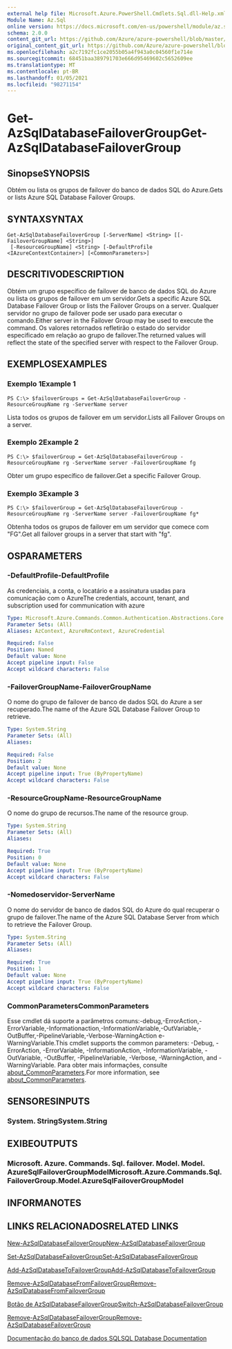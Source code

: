 ```yaml
---
external help file: Microsoft.Azure.PowerShell.Cmdlets.Sql.dll-Help.xml
Module Name: Az.Sql
online version: https://docs.microsoft.com/en-us/powershell/module/az.sql/get-azsqldatabasefailovergroup
schema: 2.0.0
content_git_url: https://github.com/Azure/azure-powershell/blob/master/src/Sql/Sql/help/Get-AzSqlDatabaseFailoverGroup.md
original_content_git_url: https://github.com/Azure/azure-powershell/blob/master/src/Sql/Sql/help/Get-AzSqlDatabaseFailoverGroup.md
ms.openlocfilehash: a2c7192fc1ce2055b05a4f943a0c04560f1e714e
ms.sourcegitcommit: 68451baa389791703e666d95469602c5652609ee
ms.translationtype: MT
ms.contentlocale: pt-BR
ms.lasthandoff: 01/05/2021
ms.locfileid: "98271154"
---
```

# <span data-ttu-id="4ef9c-101">Get-AzSqlDatabaseFailoverGroup</span><span class="sxs-lookup"><span data-stu-id="4ef9c-101">Get-AzSqlDatabaseFailoverGroup</span></span>

## <span data-ttu-id="4ef9c-102">Sinopse</span><span class="sxs-lookup"><span data-stu-id="4ef9c-102">SYNOPSIS</span></span>
<span data-ttu-id="4ef9c-103">Obtém ou lista os grupos de failover do banco de dados SQL do Azure.</span><span class="sxs-lookup"><span data-stu-id="4ef9c-103">Gets or lists Azure SQL Database Failover Groups.</span></span>

## <span data-ttu-id="4ef9c-104">SYNTAX</span><span class="sxs-lookup"><span data-stu-id="4ef9c-104">SYNTAX</span></span>

```
Get-AzSqlDatabaseFailoverGroup [-ServerName] <String> [[-FailoverGroupName] <String>]
 [-ResourceGroupName] <String> [-DefaultProfile <IAzureContextContainer>] [<CommonParameters>]
```

## <span data-ttu-id="4ef9c-105">DESCRITIVO</span><span class="sxs-lookup"><span data-stu-id="4ef9c-105">DESCRIPTION</span></span>
<span data-ttu-id="4ef9c-106">Obtém um grupo específico de failover de banco de dados SQL do Azure ou lista os grupos de failover em um servidor.</span><span class="sxs-lookup"><span data-stu-id="4ef9c-106">Gets a specific Azure SQL Database Failover Group or lists the Failover Groups on a server.</span></span>
<span data-ttu-id="4ef9c-107">Qualquer servidor no grupo de failover pode ser usado para executar o comando.</span><span class="sxs-lookup"><span data-stu-id="4ef9c-107">Either server in the Failover Group may be used to execute the command.</span></span> <span data-ttu-id="4ef9c-108">Os valores retornados refletirão o estado do servidor especificado em relação ao grupo de failover.</span><span class="sxs-lookup"><span data-stu-id="4ef9c-108">The returned values will reflect the state of the specified server with respect to the Failover Group.</span></span>

## <span data-ttu-id="4ef9c-109">EXEMPLOS</span><span class="sxs-lookup"><span data-stu-id="4ef9c-109">EXAMPLES</span></span>

### <span data-ttu-id="4ef9c-110">Exemplo 1</span><span class="sxs-lookup"><span data-stu-id="4ef9c-110">Example 1</span></span>
```
PS C:\> $failoverGroups = Get-AzSqlDatabaseFailoverGroup -ResourceGroupName rg -ServerName server
```

<span data-ttu-id="4ef9c-111">Lista todos os grupos de failover em um servidor.</span><span class="sxs-lookup"><span data-stu-id="4ef9c-111">Lists all Failover Groups on a server.</span></span>

### <span data-ttu-id="4ef9c-112">Exemplo 2</span><span class="sxs-lookup"><span data-stu-id="4ef9c-112">Example 2</span></span>
```
PS C:\> $failoverGroup = Get-AzSqlDatabaseFailoverGroup -ResourceGroupName rg -ServerName server -FailoverGroupName fg
```

<span data-ttu-id="4ef9c-113">Obter um grupo específico de failover.</span><span class="sxs-lookup"><span data-stu-id="4ef9c-113">Get a specific Failover Group.</span></span>

### <span data-ttu-id="4ef9c-114">Exemplo 3</span><span class="sxs-lookup"><span data-stu-id="4ef9c-114">Example 3</span></span>
```
PS C:\> $failoverGroup = Get-AzSqlDatabaseFailoverGroup -ResourceGroupName rg -ServerName server -FailoverGroupName fg*
```

<span data-ttu-id="4ef9c-115">Obtenha todos os grupos de failover em um servidor que comece com "FG".</span><span class="sxs-lookup"><span data-stu-id="4ef9c-115">Get all failover groups in a server that start with "fg".</span></span>

## <span data-ttu-id="4ef9c-116">OS</span><span class="sxs-lookup"><span data-stu-id="4ef9c-116">PARAMETERS</span></span>

### <span data-ttu-id="4ef9c-117">-DefaultProfile</span><span class="sxs-lookup"><span data-stu-id="4ef9c-117">-DefaultProfile</span></span>
<span data-ttu-id="4ef9c-118">As credenciais, a conta, o locatário e a assinatura usadas para comunicação com o Azure</span><span class="sxs-lookup"><span data-stu-id="4ef9c-118">The credentials, account, tenant, and subscription used for communication with azure</span></span>

```yaml
Type: Microsoft.Azure.Commands.Common.Authentication.Abstractions.Core.IAzureContextContainer
Parameter Sets: (All)
Aliases: AzContext, AzureRmContext, AzureCredential

Required: False
Position: Named
Default value: None
Accept pipeline input: False
Accept wildcard characters: False
```

### <span data-ttu-id="4ef9c-119">-FailoverGroupName</span><span class="sxs-lookup"><span data-stu-id="4ef9c-119">-FailoverGroupName</span></span>
<span data-ttu-id="4ef9c-120">O nome do grupo de failover de banco de dados SQL do Azure a ser recuperado.</span><span class="sxs-lookup"><span data-stu-id="4ef9c-120">The name of the Azure SQL Database Failover Group to retrieve.</span></span>

```yaml
Type: System.String
Parameter Sets: (All)
Aliases:

Required: False
Position: 2
Default value: None
Accept pipeline input: True (ByPropertyName)
Accept wildcard characters: False
```

### <span data-ttu-id="4ef9c-121">-ResourceGroupName</span><span class="sxs-lookup"><span data-stu-id="4ef9c-121">-ResourceGroupName</span></span>
<span data-ttu-id="4ef9c-122">O nome do grupo de recursos.</span><span class="sxs-lookup"><span data-stu-id="4ef9c-122">The name of the resource group.</span></span>

```yaml
Type: System.String
Parameter Sets: (All)
Aliases:

Required: True
Position: 0
Default value: None
Accept pipeline input: True (ByPropertyName)
Accept wildcard characters: False
```

### <span data-ttu-id="4ef9c-123">-Nomedoservidor</span><span class="sxs-lookup"><span data-stu-id="4ef9c-123">-ServerName</span></span>
<span data-ttu-id="4ef9c-124">O nome do servidor de banco de dados SQL do Azure do qual recuperar o grupo de failover.</span><span class="sxs-lookup"><span data-stu-id="4ef9c-124">The name of the Azure SQL Database Server from which to retrieve the Failover Group.</span></span>

```yaml
Type: System.String
Parameter Sets: (All)
Aliases:

Required: True
Position: 1
Default value: None
Accept pipeline input: True (ByPropertyName)
Accept wildcard characters: False
```

### <span data-ttu-id="4ef9c-125">CommonParameters</span><span class="sxs-lookup"><span data-stu-id="4ef9c-125">CommonParameters</span></span>
<span data-ttu-id="4ef9c-126">Esse cmdlet dá suporte a parâmetros comuns:-debug,-ErrorAction,-ErrorVariable,-Informationaction,-InformationVariable,-OutVariable,-OutBuffer,-PipelineVariable,-Verbose-WarningAction e-WarningVariable.</span><span class="sxs-lookup"><span data-stu-id="4ef9c-126">This cmdlet supports the common parameters: -Debug, -ErrorAction, -ErrorVariable, -InformationAction, -InformationVariable, -OutVariable, -OutBuffer, -PipelineVariable, -Verbose, -WarningAction, and -WarningVariable.</span></span> <span data-ttu-id="4ef9c-127">Para obter mais informações, consulte [about_CommonParameters](http://go.microsoft.com/fwlink/?LinkID=113216).</span><span class="sxs-lookup"><span data-stu-id="4ef9c-127">For more information, see [about_CommonParameters](http://go.microsoft.com/fwlink/?LinkID=113216).</span></span>

## <span data-ttu-id="4ef9c-128">SENSORES</span><span class="sxs-lookup"><span data-stu-id="4ef9c-128">INPUTS</span></span>

### <span data-ttu-id="4ef9c-129">System. String</span><span class="sxs-lookup"><span data-stu-id="4ef9c-129">System.String</span></span>

## <span data-ttu-id="4ef9c-130">EXIBE</span><span class="sxs-lookup"><span data-stu-id="4ef9c-130">OUTPUTS</span></span>

### <span data-ttu-id="4ef9c-131">Microsoft. Azure. Commands. Sql. failover. Model. Model. AzureSqlFailoverGroupModel</span><span class="sxs-lookup"><span data-stu-id="4ef9c-131">Microsoft.Azure.Commands.Sql.FailoverGroup.Model.AzureSqlFailoverGroupModel</span></span>

## <span data-ttu-id="4ef9c-132">INFORMA</span><span class="sxs-lookup"><span data-stu-id="4ef9c-132">NOTES</span></span>

## <span data-ttu-id="4ef9c-133">LINKS RELACIONADOS</span><span class="sxs-lookup"><span data-stu-id="4ef9c-133">RELATED LINKS</span></span>

[<span data-ttu-id="4ef9c-134">New-AzSqlDatabaseFailoverGroup</span><span class="sxs-lookup"><span data-stu-id="4ef9c-134">New-AzSqlDatabaseFailoverGroup</span></span>](./New-AzSqlDatabaseFailoverGroup.md)

[<span data-ttu-id="4ef9c-135">Set-AzSqlDatabaseFailoverGroup</span><span class="sxs-lookup"><span data-stu-id="4ef9c-135">Set-AzSqlDatabaseFailoverGroup</span></span>](./Set-AzSqlDatabaseFailoverGroup.md)

[<span data-ttu-id="4ef9c-136">Add-AzSqlDatabaseToFailoverGroup</span><span class="sxs-lookup"><span data-stu-id="4ef9c-136">Add-AzSqlDatabaseToFailoverGroup</span></span>](./Add-AzSqlDatabaseToFailoverGroup.md)

[<span data-ttu-id="4ef9c-137">Remove-AzSqlDatabaseFromFailoverGroup</span><span class="sxs-lookup"><span data-stu-id="4ef9c-137">Remove-AzSqlDatabaseFromFailoverGroup</span></span>](./Remove-AzSqlDatabaseFromFailoverGroup.md)

[<span data-ttu-id="4ef9c-138">Botão de AzSqlDatabaseFailoverGroup</span><span class="sxs-lookup"><span data-stu-id="4ef9c-138">Switch-AzSqlDatabaseFailoverGroup</span></span>](./Switch-AzSqlDatabaseFailoverGroup.md)

[<span data-ttu-id="4ef9c-139">Remove-AzSqlDatabaseFailoverGroup</span><span class="sxs-lookup"><span data-stu-id="4ef9c-139">Remove-AzSqlDatabaseFailoverGroup</span></span>](./Remove-AzSqlDatabaseFailoverGroup.md)

[<span data-ttu-id="4ef9c-140">Documentação do banco de dados SQL</span><span class="sxs-lookup"><span data-stu-id="4ef9c-140">SQL Database Documentation</span></span>](https://docs.microsoft.com/azure/sql-database/)
